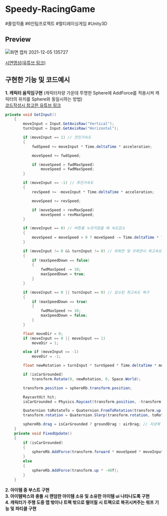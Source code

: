 # Speedy-RacingGame
#졸업작품 #6인팀프로젝트 #멀티레이싱게임 #Unity3D

## Preview
![화면 캡처 2021-12-05 135727](https://user-images.githubusercontent.com/87745921/144734279-27d54407-0b02-4bbf-82b7-612fc0c1fc0e.png)

[시연영상(유튜브 링크)](https://youtu.be/iDd5Py1h8Ws)

## 구현한 기능 및 코드예시
**1. 캐릭터 움직임구현** (캐릭터차량 가운데 투명한 Sphere에 AddForce를 적용시켜 캐릭터의 위치를 Sphere와 동일시하는 방법)   
[코드작성시 참고한 유튜브 링크](https://youtu.be/CpXT5So1Gbg)
```C#
private void GetInput()
    {
        moveInput = Input.GetAxisRaw("Vertical");
        turnInput = Input.GetAxisRaw("Horizontal");

        if (moveInput == 1) // 전진가속도
        {
            fwdSpeed += moveInput * Time.deltaTime * acceleration;

            moveSpeed += fwdSpeed;

            if (moveSpeed > fwdMaxSpeed)
                moveSpeed = fwdMaxSpeed;
        }

        if (moveInput == -1) // 후진가속도
        {
            revSpeed += -moveInput * Time.deltaTime * acceleration;

            moveSpeed += revSpeed;

            if (moveSpeed > revMaxSpeed)
                moveSpeed = revMaxSpeed;
        }

        if (moveInput == 0) // 버튼을 누르지않을 때 속도감소
        {
            moveSpeed = moveSpeed > 0 ? moveSpeed -= Time.deltaTime * 70f : moveSpeed += Time.deltaTime * 70f;
        }

        if (moveInput != 0 && turnInput != 0) // 좌회전 및 우회전시 최고속도 감소
        {
            if (maxSpeedDown == false)
            {
                fwdMaxSpeed -= 10;
                maxSpeedDown = true;
            }
        }

        if (moveInput == 0 || turnInput == 0) // 감소된 최고속도 복구 
        {
            if (maxSpeedDown == true)
            {
                fwdMaxSpeed += 10;
                maxSpeedDown = false;
            }
        }

        float moveDir = 0;
        if (moveInput == 0 || moveInput == 1)
            moveDir = 1;

        else if (moveInput == -1)
            moveDir = -1;

        float newRotation = turnInput * turnSpeed * Time.deltaTime * moveDir;

        if (isCarGrounded)
            transform.Rotate(0, newRotation, 0, Space.World);

        transform.position = sphereRb.transform.position;

        RaycastHit hit;
        isCarGrounded = Physics.Raycast(transform.position, -transform.up, out hit, 1f, groundLayer); // 캐릭터가 다니는 주행트랙에 groundLayer 적용되어 있음

        Quaternion toRotateTo = Quaternion.FromToRotation(transform.up, hit.normal) * transform.rotation;
        transform.rotation = Quaternion.Slerp(transform.rotation, toRotateTo, alignToGroundTime * Time.deltaTime);

        sphereRb.drag = isCarGrounded ? groundDrag : airDrag; // 지상에 있을 때와 공중에 있을 때의 Drag값 변경
    }
    private void FixedUpdate()
    {
        if (isCarGrounded)
        {
            sphereRb.AddForce(transform.forward * moveSpeed * moveInput, ForceMode.Acceleration);
        }
        else
        {
            sphereRb.AddForce(transform.up * -40f);
        }
    }
```
 **2. 아이템 중 부스트 구현**         
 **3. 아이템박스와 충돌 시 랜덤한 아이템 소유 및 소유한 아이템 ui 나타나도록 구현**      
 **4. 캐릭터가 주행 도중 맵 밖이나 트랙 밖으로 떨어질 시 트랙으로 복귀시켜주는 워프 기능 및 파티클 구현**     
